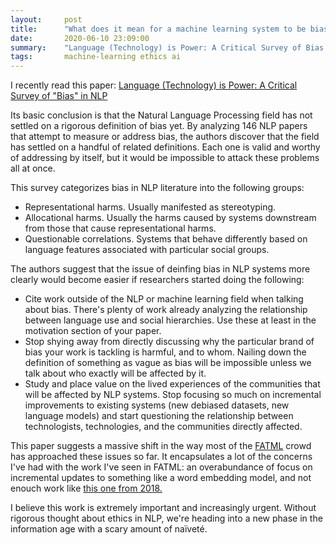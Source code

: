 ```yaml
---
layout:     post
title:      "What does it mean for a machine learning system to be biased?"
date:       2020-06-10 23:09:00
summary:    "Language (Technology) is Power: A Critical Survey of Bias in NLP"
tags:       machine-learning ethics ai
---
```


I recently read this paper: [Language (Technology) is Power: A Critical Survey of "Bias" in NLP](https://arxiv.org/abs/2005.14050)

Its basic conclusion is that the Natural Language Processing field has not settled on a rigorous definition of bias yet. By analyzing 146 NLP papers that attempt to measure or address bias, the authors discover that the field has settled on a handful of related definitions. Each one is valid and worthy of addressing by itself, but it would be impossible to attack these problems all at once.

This survey categorizes bias in NLP literature into the following groups:

* Representational harms. Usually manifested as stereotyping.
* Allocational harms. Usually the harms caused by systems downstream from those that cause representational harms.
* Questionable correlations. Systems that behave differently based on language features associated with particular social groups.

The authors suggest that the issue of deinfing bias in NLP systems more clearly would become easier if researchers started doing the following:

* Cite work outside of the NLP or machine learning field when talking about bias. There's plenty of work already analyzing the relationship between language use and social hierarchies. Use these at least in the motivation section of your paper.
* Stop shying away from directly discussing why the particular brand of bias your work is tackling is harmful, and to whom. Nailing down the definition of something as vague as bias will be impossible unless we talk about who exactly will be affected by it.
* Study and place value on the lived experiences of the communities that will be affected by NLP systems. Stop focusing so much on incremental improvements to existing systems (new debiased datasets, new language models) and start questioning the relationship between technologists, technologies, and the communities directly affected.

This paper suggests a massive shift in the way most of the [FATML](https://www.fatml.org/) crowd has approached these issues so far. It encapsulates a lot of the concerns I've had with the work I've seen in FATML: an overabundance of focus on incremental updates to something like a word embedding model, and not enouch work like [this one from 2018.](https://arxiv.org/pdf/1807.00553.pdf)

I believe this work is extremely important and increasingly urgent. Without rigorous thought about ethics in NLP, we're heading into a new phase in the information age with a scary amount of naïveté.